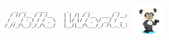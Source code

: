 <div style="display: flex; align-items: center; justify-content: center; gap: 20px;">
  <pre style="margin: 0;">
   __ __    ____       _      __         __   ____
  / // /__ / / /__    | | /| / /__  ____/ /__/ / /
 / _  / -_) / / _ \   | |/ |/ / _ \/ __/ / _  /_/
/_//_/\__/_/_/\___/   |__/|__/\___/_/ /\_,_(_)
  </pre>

  <img src="octocat.png" alt="Octocat Icon" width="100" />
</div>

